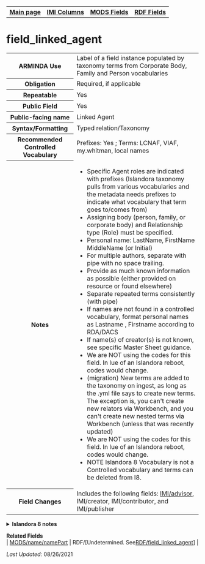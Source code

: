 <!DOCTYPE html>
<html>

<body>
<table style="width:100%">
  <tr>
    <th><a href="index.md">Main page</a></th>
	<th><a href="IMI.md">IMI Columns</a></th>
    <th><a href="MODS.md">MODS Fields</a></th>
    <th><a href="RDF.md">RDF Fields</a></th>
  </tr>
</table>

<h1>field_linked_agent</h1>
<table>
<tr>
	<th>ARMINDA Use</th>
	<td>Label of a field instance populated by taxonomy terms from Corporate Body, Family and Person vocabularies</td>
</tr>
<tr>
	<th>Obligation</th>
	<td>Required, if applicable</td>
</tr>
<tr>
	<th>Repeatable</th>
	<td>Yes</td>
</tr>
<tr>
	<th>Public Field</th>
	<td>Yes</td>
</tr>
<tr>
	<th>Public-facing name</th>
	<td>Linked Agent</td>
</tr>
<tr>
	<th>Syntax/Formatting</th>
	<td>Typed relation/Taxonomy</td>
</tr>
<tr>
	<th>Recommended Controlled Vocabulary</th>
	<td>Prefixes: Yes ; Terms: LCNAF, VIAF, my.whitman, local names</td>
</tr>
<tr>
	<th>Notes</th>
	<td>
		<ul>
			<li>Specific Agent roles are indicated with prefixes (Islandora taxonomy pulls from various vocabularies and the metadata needs prefixes to indicate what vocabulary that term goes to/comes from)</li>
			<li>Assigning body (person, family, or corporate body) and Relationship type (Role) must be specified.</li>
			<li>Personal name: LastName, FirstName MiddleName (or Initial)</li>
			<li>For multiple authors, separate with pipe with no space trailing.</li>
			<li>Provide as much known information as possible (either provided on resource or found elsewhere)</li>
			<li>Separate repeated terms consistently (with pipe)</li>
			<li>If names are not found in a controlled vocabulary, format personal names as Lastname , Firstname according to RDA/DACS</li>
			<li>If name(s) of creator(s) is not known, see specific Master Sheet guidance.</li>
			<li>We are NOT using the codes for this field. In lue of an Islandora reboot, codes would change.</li>
			<li>(migration) New terms are added to the taxonomy on ingest, as long as the .yml file says to create new terms. The exception is, you can't create new relators via Workbench, and you can't create new nested terms via Workbench (unless that was recently updated)</li>
			<li>We are NOT using the codes for this field. In lue of an Islandora reboot, codes would change.</li>
			<li>NOTE Islandora 8 Vocabulary is not a Controlled vocabulary  and terms can be deleted from I8. </li>
		</ul>
	</td>
</tr>
<tr>
	<th>Field Changes</th>
	<td>Includes the following fields: <a href="advisor.md">IMI/advisor</a>, IMI/creator, IMI/contributor, and IMI/publisher</td>
</tr>
</table>
<details>
		<summary><b>Islandora 8 notes</b></summary>
			<table>
				<tr>
					<th><i>Note</i>
					<th><i>Type of field</i>
					<th><i>Max Length/Repeatability</i>
					<th><i>Type of Item Reference/Vocabulary</i>
				</tr>
				<tr>
					<td>Default field</td>
					<td>Typed Relation</td>
					<td>Unlimited</td>
					<td>Taxonomy Term [corporate body, family, person]</td>
				</tr>
			</table>
</details>
<dl>
	<dt><b>Related Fields</b></dt>
		| <a href="mods.name.md">MODS/name/namePart</a> | RDF/[Undetermined. See<a href="rdf.field_linked_agent.md">RDF/field_linked_agent</a>] |
</dl>
<p><i>Last Updated: </i>08/26/2021</p>
</body>
</html>
